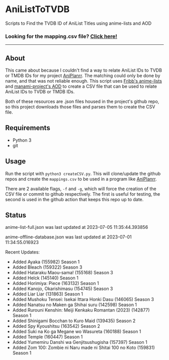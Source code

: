 # AniListToTVDB
Scripts to Find the TVDB ID of AniList Titles using anime-lists and AOD
### **Looking for the mapping.csv file? [Click here!](https://raw.githubusercontent.com/noggl/AniListToTVDB/main/mapping.csv)**
------------------------
## About
This came about because I couldn't find a way to relate AniList IDs to TVDB or TMDB IDs for my project [AniPlanrr](https://github.com/noggl/AniPlanrr). The matching could only be done by name, and that was not reliable enough. This script uses [Fribb's anime-lists](https://github.com/Fribb/anime-lists) and [manami-project's AOD](https://github.com/manami-project/anime-offline-database) to create a CSV file that can be used to relate AniList IDs to TVDB or TMDB IDs.

Both of these resources are .json files housed in the project's github repo, so this project downloads those files and parses them to create the CSV file.

## Requirements
- Python 3
- git

## Usage

Run the script with `python3 createCSV.py`. This will clone/update the github repos and create the `mappings.csv` to be used in a program like [AniPlanrr](https://github.com/noggl/AniPlanrr).

There are 2 available flags, `-f` and `-g`, which will force the creation of the CSV file or commit to github respectively. The first is useful for testing, the second is used in the github action that keeps this repo up to date.

## Status
anime-list-full.json was last updated at 2023-07-05 11:35:44.393856

anime-offline-database.json was last updated at 2023-07-01 11:34:55.016923



Recent Updates:

- Added Ayaka (155982) Season 1
- Added Bleach (159322) Season 3
- Added Hataraku Maou-sama! (155168) Season 3
- Added Helck (145140) Season 1
- Added Horimiya: Piece (163132) Season 1
- Added Kanojo, Okarishimasu (154745) Season 3
- Added Liar Liar (131863) Season 1
- Added Mushoku Tensei: Isekai Ittara Honki Dasu (146065) Season 3
- Added Nanatsu no Maken ga Shihai suru (142598) Season 1
- Added Rurouni Kenshin: Meiji Kenkaku Romantan (2023) (142877) Season 1
- Added Shinigami Bocchan to Kuro Maid (139435) Season 2
- Added Spy Kyoushitsu (163542) Season 2
- Added Suki na Ko ga Megane wo Wasureta (160188) Season 1
- Added Temple (160447) Season 1
- Added Yumemiru Danshi wa Genjitsushugisha (157397) Season 1
- Added Zom 100: Zombie ni Naru made ni Shitai 100 no Koto (159831) Season 1

